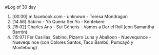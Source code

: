 #Log of 30 day

1. [00:00] m.facebook.com - unknown - Teresa Mondragon
1. [14:56] Sabino - Yo Quería Ser Yo - Kentekere
1. [15:02] Charles Ans - Sui Géneris - Vamos a Dar el Roll (con Samantha Barrón)
1. [15:07] Fer Casillas, Sabino, Pizarro Luna y Aballoon - Nuevequince - Nuevequince (con Colores Santos, Taco Bambú, Pumcayó y Montebong)
